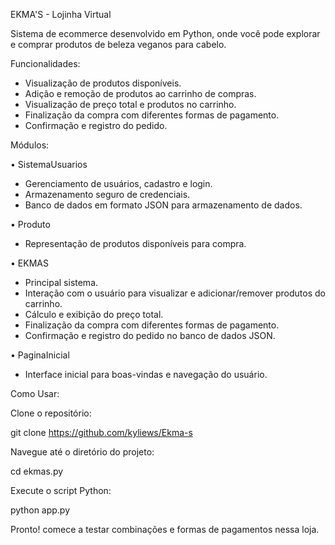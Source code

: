 EKMA'S - Lojinha Virtual

Sistema de ecommerce desenvolvido em Python, onde você pode explorar e comprar produtos de beleza veganos para cabelo.

Funcionalidades:

- Visualização de produtos disponíveis.
- Adição e remoção de produtos ao carrinho de compras.
- Visualização de preço total e produtos no carrinho.
- Finalização da compra com diferentes formas de pagamento.
- Confirmação e registro do pedido.

Módulos:

• SistemaUsuarios

- Gerenciamento de usuários, cadastro e login.
- Armazenamento seguro de credenciais.
- Banco de dados em formato JSON para armazenamento de dados.

• Produto

- Representação de produtos disponíveis para compra.

• EKMAS

- Principal sistema.
- Interação com o usuário para visualizar e adicionar/remover produtos do carrinho.
- Cálculo e exibição do preço total.
- Finalização da compra com diferentes formas de pagamento.
- Confirmação e registro do pedido no banco de dados JSON.

• PaginaInicial

- Interface inicial para boas-vindas e navegação do usuário.

 Como Usar:

Clone o repositório:

git clone https://github.com/kyliews/Ekma-s

Navegue até o diretório do projeto:

cd ekmas.py

Execute o script Python:

python app.py

Pronto! comece a testar combinações e formas de pagamentos nessa loja.

